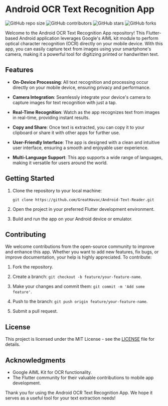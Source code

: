 # Android OCR Text Recognition App

![GitHub repo size](https://img.shields.io/github/repo-size/GreatHavoc/Android-Text-Reader)
![GitHub contributors](https://img.shields.io/github/contributors/GreatHavoc/Android-Text-Reader)
![GitHub stars](https://img.shields.io/github/stars/GreatHavoc/Android-Text-Reader?style=social)
![GitHub forks](https://img.shields.io/github/forks/GreatHavoc/Android-Text-Reader?style=social)

Welcome to the Android OCR Text Recognition App repository! This Flutter-based Android application leverages Google's AIML kit module to perform optical character recognition (OCR) directly on your mobile device. With this app, you can easily capture text from images using your smartphone's camera, making it a powerful tool for digitizing printed or handwritten text.

## Features

- **On-Device Processing**: All text recognition and processing occur directly on your mobile device, ensuring privacy and performance.

- **Camera Integration**: Seamlessly integrate your device's camera to capture images for text recognition with just a tap.

- **Real-Time Recognition**: Watch as the app recognizes text from images in real-time, providing instant results.

- **Copy and Share**: Once text is extracted, you can copy it to your clipboard or share it with other apps for further use.

- **User-Friendly Interface**: The app is designed with a clean and intuitive user interface, ensuring a smooth and enjoyable user experience.

- **Multi-Language Support**: This app supports a wide range of languages, making it versatile for users around the world.

## Getting Started

1. Clone the repository to your local machine:

   ```
   git clone https://github.com/GreatHavoc/Android-Text-Reader.git
   ```

2. Open the project in your preferred Flutter development environment.

3. Build and run the app on your Android device or emulator.

## Contributing

We welcome contributions from the open-source community to improve and enhance this app. Whether you want to add new features, fix bugs, or improve documentation, your help is highly appreciated. To contribute:

1. Fork the repository.

2. Create a branch: `git checkout -b feature/your-feature-name`.

3. Make your changes and commit them: `git commit -m 'Add some feature'`.

4. Push to the branch: `git push origin feature/your-feature-name`.

5. Submit a pull request.

## License

This project is licensed under the MIT License - see the [LICENSE](LICENSE) file for details.

## Acknowledgments

- Google AIML Kit for OCR functionality.
- The Flutter community for their valuable contributions to mobile app development.

Thank you for using the Android OCR Text Recognition App. We hope it serves as a useful tool for your text extraction needs!
